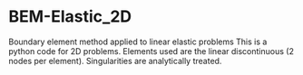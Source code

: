 # BEM-Elastic_2D
Boundary element method applied to linear elastic problems This is a python code for 2D problems. Elements used are the linear discontinuous (2 nodes per element). Singularities are analytically treated.
